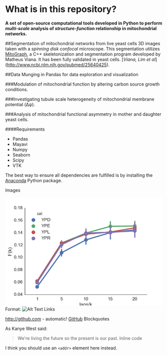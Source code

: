 # What is in this repository?
**A set of open-source computational tools developed in Python to perform *multi-scale* analysis of *structure-function* relationship in mitochondrial networks.**

##Segmentation of mitochondrial networks from live yeast cells 3D images taken with a *spinning disk confocal* microscope.
This segmentation utilizes [MitoGraph](https://github.com/vianamp/MitoGraph.git), a C++ skeletonization and segmentation program developed by Matheus Viana. It has been fully validated in yeast cells. [*Viana, Lim et al*] (http://www.ncbi.nlm.nih.gov/pubmed/25640425). 

##Data Munging in Pandas for data exploration and visualization

###Modulation of mitochondrial function by altering carbon source growth conditions.

###Investigating tubule scale heterogeneity of mitochondrial membrane potential (Δψ).

###Analysis of mitochondrial functional asymmetry in mother and daughter yeast cells.

####Requirements
* Pandas
* Mayavi
* Numpy
* Seaborn
* Scipy
* VTK

The best way to ensure all dependencies are fulfilled is by installing the [Anaconda](https://www.continuum.io/downloads) Python package.


Images

![GitHub Logo](images/lags3.png)
Format: ![Alt Text](url)
Links

http://github.com - automatic!
[GitHub](http://github.com)
Blockquotes

As Kanye West said:

> We're living the future so
> the present is our past.
Inline code

I think you should use an
`<addr>` element here instead.
